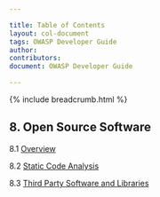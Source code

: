```yaml
---

title: Table of Contents
layout: col-document
tags: OWASP Developer Guide
author:
contributors:
document: OWASP Developer Guide

---
```


{% include breadcrumb.html %}
## 8. Open Source Software

8.1 [Overview](01-open-source-software.md)

8.2 [Static Code Analysis](02-sca.md)

8.3 [Third Party Software and Libraries](03-tps.md)
